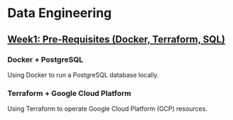 # Data Engineering
## [Week1: Pre-Requisites (Docker, Terraform, SQL)](./Week1/README.md)
### Docker + PostgreSQL
Using Docker to run a PostgreSQL database locally.
### Terraform + Google Cloud Platform
Using Terraform to operate Google Cloud Platform (GCP) resources.